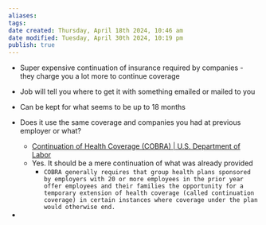 ```yaml
---
aliases: 
tags: 
date created: Thursday, April 18th 2024, 10:46 am
date modified: Tuesday, April 30th 2024, 10:19 pm
publish: true
---
```


- Super expensive continuation of insurance required by companies - they charge you a lot more to continue coverage
- Job will tell you where to get it with something emailed or mailed to you
- Can be kept for what seems to be up to 18 months

- Does it use the same coverage and companies you had at previous employer or what?
	- [Continuation of Health Coverage (COBRA) | U.S. Department of Labor](https://www.dol.gov/general/topic/health-plans/cobra) 
	- Yes.  It should be a mere continuation of what was already provided
		- `COBRA generally requires that group health plans sponsored by employers with 20 or more employees in the prior year offer employees and their families the opportunity for a temporary extension of health coverage (called continuation coverage) in certain instances where coverage under the plan would otherwise end.`
- 